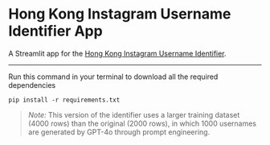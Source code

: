 # Hong Kong Instagram Username Identifier App
A Streamlit app for the [Hong Kong Instagram Username Identifier](https://github.com/kuntiniong/HK-Insta-Identifier).

---
Run this command in your terminal to download all the required dependencies
```
pip install -r requirements.txt
```
> *Note:* This version of the identifier uses a larger training dataset (4000 rows) than the original (2000 rows), in which 1000 usernames are generated by GPT-4o through prompt engineering.